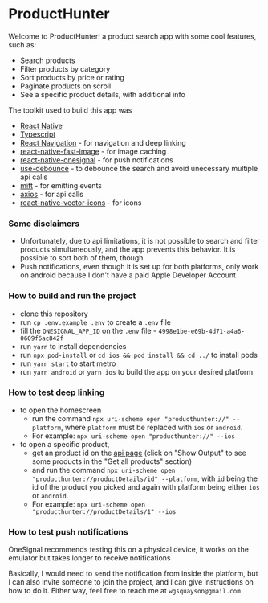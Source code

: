 # ProductHunter

Welcome to ProductHunter! a product search app with some cool features, such as:

- Search products
- Filter products by category
- Sort products by price or rating
- Paginate products on scroll
- See a specific product details, with additional info

The toolkit used to build this app was

- [React Native](https://reactnative.dev/)
- [Typescript](https://www.typescriptlang.org/)
- [React Navigation](https://reactnavigation.org/) - for navigation and deep linking
- [react-native-fast-image](https://github.com/DylanVann/react-native-fast-image) - for image caching
- [react-native-onesignal](https://www.npmjs.com/package/react-native-onesignal) - for push notifications
- [use-debounce](https://www.npmjs.com/package/use-debounce) - to debounce the search and avoid unecessary multiple api calls
- [mitt](https://www.npmjs.com/package/mitt) - for emitting events
- [axios](https://www.npmjs.com/package/axios) - for api calls
- [react-native-vector-icons](https://github.com/oblador/react-native-vector-icons) - for icons

### Some disclaimers

- Unfortunately, due to api limitations, it is not possible to search and filter products simultaneously, and the app prevents this behavior. It is possible to sort both of them, though.
- Push notifications, even though it is set up for both platforms, only work on android because I don't have a paid Apple Developer Account

### How to build and run the project

- clone this repository
- run `cp .env.example .env` to create a `.env` file
- fill the `ONESIGNAL_APP_ID` on the `.env` file - `4998e1be-e69b-4d71-a4a6-0609f6ac842f`
- run `yarn` to install dependencies
- run `npx pod-install` or `cd ios && pod install && cd ../` to install pods
- run `yarn start` to start metro
- run `yarn android` or `yarn ios` to build the app on your desired platform

### How to test deep linking

- to open the homescreen
  - run the command `npx uri-scheme open "producthunter://" --platform`, where `platform` must be replaced with `ios` or `android`.
  - For example: `npx uri-scheme open "producthunter://" --ios`
- to open a specific product,
  - get an product id on the [api page](https://dummyjson.com/docs/products#products-all) (click on "Show Output" to see some products in the "Get all products" section)
  - and run the command `npx uri-scheme open "producthunter://productDetails/id" --platform`, with `id` being the id of the product you picked and again with platform being either `ios` or `android`.
  - For example: `npx uri-scheme open "producthunter://productDetails/1" --ios`

### How to test push notifications

OneSignal recommends testing this on a physical device, it works on the emulator but takes longer to receive notifications

Basically, I would need to send the notification from inside the platform, but I can also invite someone to join the project, and I can give instructions on how to do it. Either way, feel free to reach me at `wgsquayson@gmail.com`
